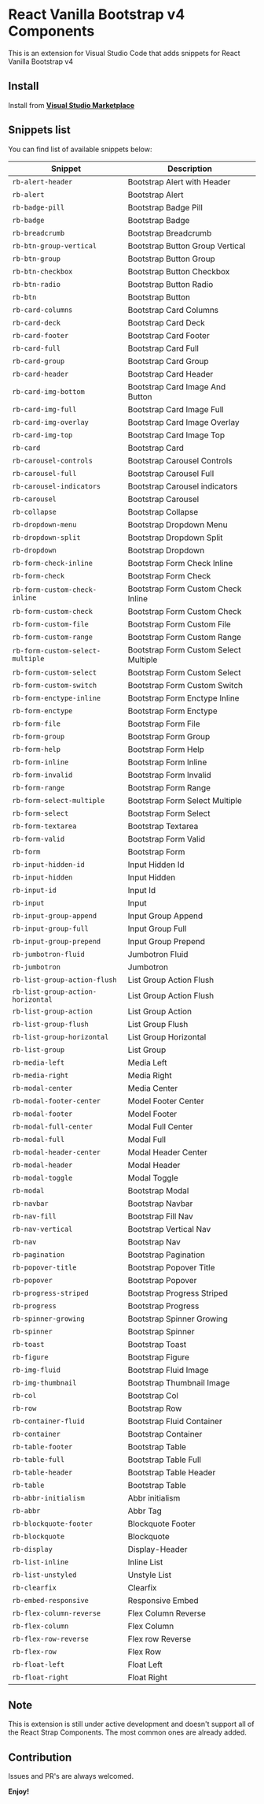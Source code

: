 # React Vanilla Bootstrap v4 Components

This is an extension for Visual Studio Code that adds snippets for React Vanilla Bootstrap v4
<!-- ## Example -->

<!-- ![Usage](./images/snippets-usage.gif) -->

## Install

Install from [**Visual Studio Marketplace**](https://marketplace.visualstudio.com/items?itemName=jisaeid.reactvanillabs4)

## Snippets list

You can find list of available snippets below:

| Snippet                         | Description                                |
| --------------------            | ------------------------------------------ |
| `rb-alert-header`               | Bootstrap Alert with Header                |
| `rb-alert`                      | Bootstrap Alert                            |
| `rb-badge-pill`                 | Bootstrap Badge Pill                       |
| `rb-badge`                      | Bootstrap Badge                            |
| `rb-breadcrumb`                 | Bootstrap Breadcrumb                       |
| `rb-btn-group-vertical`         | Bootstrap Button Group Vertical            |
| `rb-btn-group`                  | Bootstrap Button Group                     |
| `rb-btn-checkbox`               | Bootstrap Button Checkbox                  |
| `rb-btn-radio`                  | Bootstrap Button Radio                     |
| `rb-btn`                        | Bootstrap Button                           |
| `rb-card-columns`               | Bootstrap Card Columns                     |
| `rb-card-deck`                  | Bootstrap Card Deck                        |
| `rb-card-footer`                | Bootstrap Card Footer                      |
| `rb-card-full`                  | Bootstrap Card Full                        |
| `rb-card-group`                 | Bootstrap Card Group                       |
| `rb-card-header`                | Bootstrap Card Header                      |
| `rb-card-img-bottom`            | Bootstrap Card Image And Button            |
| `rb-card-img-full`              | Bootstrap Card Image Full                  |
| `rb-card-img-overlay`           | Bootstrap Card Image Overlay               |
| `rb-card-img-top`               | Bootstrap Card Image Top                   |
| `rb-card`                       | Bootstrap Card                             |
| `rb-carousel-controls`          | Bootstrap Carousel Controls                |
| `rb-carousel-full`              | Bootstrap Carousel Full                    |
| `rb-carousel-indicators`        | Bootstrap Carousel indicators              |
| `rb-carousel`                   | Bootstrap Carousel                         |
| `rb-collapse`                   | Bootstrap Collapse                         |
| `rb-dropdown-menu`              | Bootstrap Dropdown Menu                    |
| `rb-dropdown-split`             | Bootstrap Dropdown Split                   |
| `rb-dropdown`                   | Bootstrap Dropdown                         |
| `rb-form-check-inline`          | Bootstrap Form Check Inline                |
| `rb-form-check`                 | Bootstrap Form Check                       |
| `rb-form-custom-check-inline`   | Bootstrap Form Custom Check Inline         |
| `rb-form-custom-check`          | Bootstrap Form Custom Check                |
| `rb-form-custom-file`           | Bootstrap Form Custom File                 |
| `rb-form-custom-range`          | Bootstrap Form Custom Range                |
| `rb-form-custom-select-multiple`| Bootstrap Form Custom Select Multiple      |
| `rb-form-custom-select`         | Bootstrap Form Custom Select               |
| `rb-form-custom-switch`         | Bootstrap Form Custom Switch               |
| `rb-form-enctype-inline`        | Bootstrap Form Enctype Inline              |
| `rb-form-enctype`               | Bootstrap Form Enctype                     |
| `rb-form-file`                  | Bootstrap Form File                        |
| `rb-form-group`                 | Bootstrap Form Group                       |
| `rb-form-help`                  | Bootstrap Form Help                        |
| `rb-form-inline`                | Bootstrap Form Inline                      |
| `rb-form-invalid`               | Bootstrap Form Invalid                     |
| `rb-form-range`                 | Bootstrap Form Range                       |
| `rb-form-select-multiple`       | Bootstrap Form Select Multiple             |
| `rb-form-select`                | Bootstrap Form Select                      |
| `rb-form-textarea`              | Bootstrap Textarea                         |
| `rb-form-valid`                 | Bootstrap Form Valid                       |
| `rb-form`                       | Bootstrap Form                             |
| `rb-input-hidden-id`            | Input Hidden Id                            |
| `rb-input-hidden`               | Input Hidden                               |
| `rb-input-id`                   | Input Id                                   |
| `rb-input`                      | Input                                      |
| `rb-input-group-append`         | Input Group Append                         |
| `rb-input-group-full`           | Input Group Full                           |
| `rb-input-group-prepend`        | Input Group Prepend                        |
| `rb-jumbotron-fluid`            | Jumbotron Fluid                            |
| `rb-jumbotron`                  | Jumbotron                                  |
| `rb-list-group-action-flush`    | List Group Action Flush                    |
| `rb-list-group-action-horizontal`| List Group Action Flush                   |
| `rb-list-group-action`          | List Group Action                          |
| `rb-list-group-flush`           | List Group Flush                           |
| `rb-list-group-horizontal`      | List Group Horizontal                      |
| `rb-list-group`                 | List Group                                 |
| `rb-media-left`                 | Media Left                                 |
| `rb-media-right`                | Media Right                                |
| `rb-modal-center`               | Media Center                               |
| `rb-modal-footer-center`        | Model Footer Center                        |
| `rb-modal-footer`               | Model Footer                               |
| `rb-modal-full-center`          | Modal Full Center                          |
| `rb-modal-full`                 | Modal Full                                 |
| `rb-modal-header-center`        | Modal Header Center                        |
| `rb-modal-header`               | Modal Header                               |
| `rb-modal-toggle`               | Modal Toggle                               |
| `rb-modal`                      | Bootstrap Modal                            |
| `rb-navbar`                     | Bootstrap Navbar                           |
| `rb-nav-fill`                   | Bootstrap Fill Nav                         |
| `rb-nav-vertical`               | Bootstrap Vertical Nav                     |
| `rb-nav`                        | Bootstrap Nav                            |
| `rb-pagination`                 | Bootstrap Pagination                       |
| `rb-popover-title`              | Bootstrap Popover Title                    |
| `rb-popover`                    | Bootstrap Popover                          |
| `rb-progress-striped`           | Bootstrap Progress Striped                 |
| `rb-progress`                   | Bootstrap Progress                         |
| `rb-spinner-growing`            | Bootstrap Spinner Growing                  |
| `rb-spinner`                    | Bootstrap Spinner                          |
| `rb-toast`                      | Bootstrap Toast                            |
| `rb-figure`                     | Bootstrap Figure                           |
| `rb-img-fluid`                  | Bootstrap Fluid Image                      |
| `rb-img-thumbnail`              | Bootstrap Thumbnail Image                  |
| `rb-col`                        | Bootstrap Col                              |
| `rb-row`                        | Bootstrap Row                              |
| `rb-container-fluid`            | Bootstrap Fluid Container                  |
| `rb-container`                  | Bootstrap Container                        |
| `rb-table-footer`               | Bootstrap Table                            |
| `rb-table-full`                 | Bootstrap Table Full                       |
| `rb-table-header`               | Bootstrap Table Header                     |
| `rb-table`                      | Bootstrap Table                            |
| `rb-abbr-initialism`            | Abbr initialism                            |
| `rb-abbr`                       | Abbr Tag                                   |
| `rb-blockquote-footer`          | Blockquote Footer                          |
| `rb-blockquote`                 | Blockquote                                 |
| `rb-display`                    | Display-Header                             |
| `rb-list-inline`                | Inline List                                |
| `rb-list-unstyled`              | Unstyle List                               |
| `rb-clearfix`                   | Clearfix                                   |
| `rb-embed-responsive`           | Responsive Embed                           |
| `rb-flex-column-reverse`        | Flex Column Reverse                        |
| `rb-flex-column`                | Flex Column                                |
| `rb-flex-row-reverse`           | Flex row Reverse                           |
| `rb-flex-row`                   | Flex Row                                   |
| `rb-float-left`                 | Float Left                                 |
| `rb-float-right`                | Float Right                                |

## Note
This is extension is still under active development and doesn't support all of the React Strap Components. The most common ones are already added.

## Contribution
Issues and PR's are always welcomed. 

**Enjoy!**